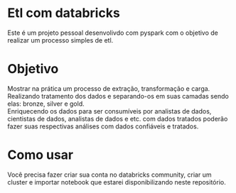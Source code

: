 # Etl com databricks
 Este é um projeto pessoal desenvolivdo com pyspark com o objetivo de realizar um processo simples de etl.

# Objetivo
 Mostrar na prática um processo de extração, transformação e carga. <br />
 Realizando tratamento dos dados e separando-os em suas camadas sendo elas: bronze, silver e gold. <br />
 Enriquecendo os dados para ser consumíveis por analistas de dados, <br />
 cientistas de dados, analistas de dados e etc. 
 com dados tratados poderão fazer suas respectivas análises com dados confiáveis e tratados. 

# Como usar
 Você precisa fazer criar sua conta no databricks community, criar um cluster e importar notebook que estarei disponibilizando neste repositório.
